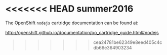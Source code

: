 <<<<<<< HEAD
summer2016
=======
The OpenShift `nodejs` cartridge documentation can be found at:

http://openshift.github.io/documentation/oo_cartridge_guide.html#nodejs
>>>>>>> cea24781be62349e8eed405c4cdb66e364903234
